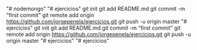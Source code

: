 "# nodemongo" 
"# ejercicios"  git init git add README.md git commit -m "first commit" git remote add origin https://github.com/jorgepenela/ejercicios.git git push -u origin master
"# ejercicios"  git init git add README.md git commit -m "first commit" git remote add origin https://github.com/jorgepenela/ejercicios.git git push -u origin master
"# ejercicios" 
"# ejercicios" 
